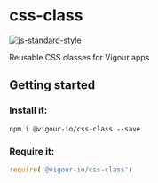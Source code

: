 # css-class
[![js-standard-style](https://img.shields.io/badge/code%20style-standard-brightgreen.svg)](http://standardjs.com/)

Reusable CSS classes for Vigour apps

## Getting started

### Install it:
```shell
npm i @vigour-io/css-class --save
```

### Require it:
```js
require('@vigour-io/css-class')
```
